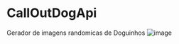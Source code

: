 # CallOutDogApi

Gerador de imagens randomicas de Doguinhos
![image](https://github.com/milena-andrade/CallOutDogApi/assets/81273891/3b8be570-c1dd-4d00-8706-6f0d2b6c3a6c)
